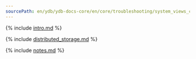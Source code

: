 ```yaml
---
sourcePath: en/ydb/ydb-docs-core/en/core/troubleshooting/system_views_cluster.md
---
```

{% include [intro.md](_includes/system_views/intro_cluster.md) %}

{% include [distributed_storage.md](_includes/system_views/distributed_storage.md) %}

{% include [notes.md](_includes/system_views/notes.md) %}
